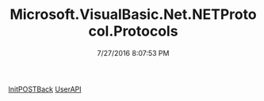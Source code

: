 ﻿---
title: Microsoft.VisualBasic.Net.NETProtocol.Protocols
date: 7/27/2016 8:07:53 PM
---

[InitPOSTBack](T-Microsoft.VisualBasic.Net.NETProtocol.Protocols.InitPOSTBack.html)
[UserAPI](T-Microsoft.VisualBasic.Net.NETProtocol.Protocols.UserAPI.html)
